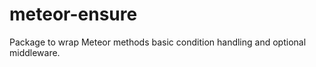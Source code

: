 meteor-ensure
=================

Package to wrap Meteor methods basic condition handling and optional middleware.


